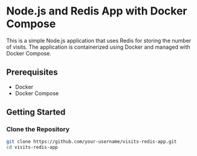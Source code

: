 # Node.js and Redis App with Docker Compose

This is a simple Node.js application that uses Redis for storing the number of visits. The application is containerized using Docker and managed with Docker Compose.

## Prerequisites

- Docker
- Docker Compose

## Getting Started

### Clone the Repository

```bash
git clone https://github.com/your-username/visits-redis-app.git
cd visits-redis-app
